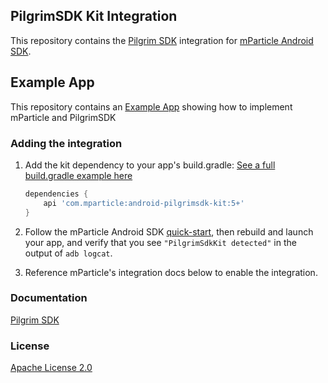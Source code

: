 ## PilgrimSDK Kit Integration

This repository contains the [Pilgrim SDK](https://developer.foursquare.com/docs/pilgrim-sdk/quickstart#android) integration for [mParticle Android SDK](https://github.com/mParticle/mparticle-android-sdk).

## Example App
This repository contains an [Example App](https://github.com/foursquare/mparticle-android-integration-example/tree/feature/pilgrim-sdk-integration/example) showing how to implement mParticle and PilgrimSDK

### Adding the integration

1. Add the kit dependency to your app's build.gradle:
    [See a full build.gradle example here](https://github.com/foursquare/mparticle-android-integration-example/blob/feature/pilgrim-sdk-integration/example/build.gradle)

    ```groovy
    dependencies {
        api 'com.mparticle:android-pilgrimsdk-kit:5+'
    }
    ```


2. Follow the mParticle Android SDK [quick-start](https://github.com/mParticle/mparticle-android-sdk), then rebuild and launch your app, and verify that you see `"PilgrimSdkKit detected"` in the output of `adb logcat`.

3. Reference mParticle's integration docs below to enable the integration.

### Documentation

[Pilgrim SDK](https://developer.foursquare.com/docs/pilgrim-sdk/quickstart#android)

### License

[Apache License 2.0](http://www.apache.org/licenses/LICENSE-2.0)
